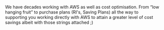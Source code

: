 We have decades working with AWS as well as cost optimisation.
From “low hanging fruit” to purchase plans (RI's, Saving Plans) all the way to supporting you working directly with AWS to attain a greater level of cost savings albeit with those strings attached ;)